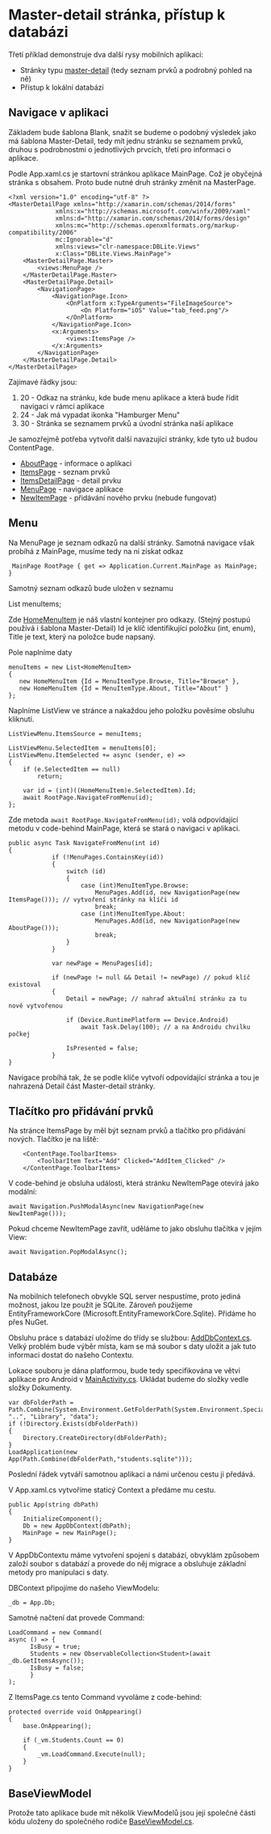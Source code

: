 # Master-detail stránka, přístup k databázi
Třetí příklad demonstruje dva další rysy mobilních aplikací:
- Stránky typu [master-detail](https://docs.microsoft.com/cs-cz/xamarin/xamarin-forms/app-fundamentals/navigation/master-detail-page) (tedy seznam prvků a podrobný pohled na ně)
- Přístup k lokální databázi

## Navigace v aplikaci
Základem bude šablona Blank, snažit se budeme o podobný výsledek jako má šablona Master-Detail, tedy mít jednu stránku se seznamem prvků, druhou s podrobnostmi o jednotlivých prvcích, třetí pro informaci o aplikace.

Podle App.xaml.cs je startovní stránkou aplikace MainPage. Což je obyčejná stránka s obsahem. Proto bude nutné druh stránky změnit na MasterPage.
````
<?xml version="1.0" encoding="utf-8" ?>
<MasterDetailPage xmlns="http://xamarin.com/schemas/2014/forms"
             xmlns:x="http://schemas.microsoft.com/winfx/2009/xaml"
             xmlns:d="http://xamarin.com/schemas/2014/forms/design"
             xmlns:mc="http://schemas.openxmlformats.org/markup-compatibility/2006"
             mc:Ignorable="d"
             xmlns:views="clr-namespace:DBLite.Views"
             x:Class="DBLite.Views.MainPage">
    <MasterDetailPage.Master>
        <views:MenuPage />
    </MasterDetailPage.Master>
    <MasterDetailPage.Detail>
        <NavigationPage>
            <NavigationPage.Icon>
                <OnPlatform x:TypeArguments="FileImageSource">
                    <On Platform="iOS" Value="tab_feed.png"/>
                </OnPlatform>
            </NavigationPage.Icon>
            <x:Arguments>
                <views:ItemsPage />
            </x:Arguments>
        </NavigationPage>
    </MasterDetailPage.Detail>
</MasterDetailPage>
````
Zajímavé řádky jsou:
1. 20 - Odkaz na stránku, kde bude menu aplikace a která bude řídit navigaci v rámci aplikace
1. 24 - Jak má vypadat ikonka "Hamburger Menu"
1. 30 - Stránka se seznamem prvků a úvodní stránka naší aplikace

Je samozřejmě potřeba vytvořit další navazující stránky, kde tyto už budou ContentPage.
- [AboutPage](../DBLite/Views/AboutPage.xaml) - informace o aplikaci
- [ItemsPage](../DBLite/Views/ItemsPage.xaml) - seznam prvků
- [ItemsDetailPage](../DBLite/Views/ItemsDetailPage.xaml) - detail prvku
- [MenuPage](../DBLite/Views/MenuPage.xaml) - navigace aplikace
- [NewItemPage](../DBLite/Views/NewItemPage.xaml) - přidávání nového prvku (nebude fungovat)

## Menu
Na MenuPage je seznam odkazů na další stránky. Samotná navigace však probíhá z MainPage, musíme tedy na ni získat odkaz
     
     MainPage RootPage { get => Application.Current.MainPage as MainPage; }

Samotný seznam odkazů bude uložen v seznamu

List<HomeMenuItem> menuItems;

Zde [HomeMenuItem](../DBLite/Models/HomeMenuItem.cs) je náš vlastní kontejner pro odkazy. (Stejný postupú používá i šablona Master-Detail) Id je klíč identifikující položku (int, enum), Title je text, který na položce bude napsaný.

Pole naplníme daty
````
menuItems = new List<HomeMenuItem>
{
   new HomeMenuItem {Id = MenuItemType.Browse, Title="Browse" },
   new HomeMenuItem {Id = MenuItemType.About, Title="About" }
};
````
Naplníme ListView ve stránce a nakaždou jeho položku pověsíme obsluhu kliknutí.
````
ListViewMenu.ItemsSource = menuItems;

ListViewMenu.SelectedItem = menuItems[0];
ListViewMenu.ItemSelected += async (sender, e) =>
{
    if (e.SelectedItem == null)
        return;

    var id = (int)((HomeMenuItem)e.SelectedItem).Id;
    await RootPage.NavigateFromMenu(id);
};
````
Zde metoda ``await RootPage.NavigateFromMenu(id);`` volá odpovídající metodu v code-behind MainPage, která se stará o navigaci v aplikaci.
````
public async Task NavigateFromMenu(int id)
{
            if (!MenuPages.ContainsKey(id))
            {
                switch (id)
                {
                    case (int)MenuItemType.Browse:
                        MenuPages.Add(id, new NavigationPage(new ItemsPage())); // vytvoření stránky na klíči id
                        break;
                    case (int)MenuItemType.About:
                        MenuPages.Add(id, new NavigationPage(new AboutPage()));
                        break;
                }
            }

            var newPage = MenuPages[id];

            if (newPage != null && Detail != newPage) // pokud klíč existoval
            {
                Detail = newPage; // nahraď aktuální stránku za tu nově vytvořenou

                if (Device.RuntimePlatform == Device.Android)
                    await Task.Delay(100); // a na Androidu chvilku počkej

                IsPresented = false;
            }
}
````
Navigace probíhá tak, že se podle klíče vytvoří odpovídající stránka a tou je nahrazená Detail část Master-detail stránky.

## Tlačítko pro přidávání prvků
Na stránce ItemsPage by měl být seznam prvků a tlačítko pro přidávání nových. Tlačítko je na liště:
````
    <ContentPage.ToolbarItems>
        <ToolbarItem Text="Add" Clicked="AddItem_Clicked" />
    </ContentPage.ToolbarItems>
````
V code-behind je obsluha události, která stránku NewItemPage otevírá jako modální:
````
await Navigation.PushModalAsync(new NavigationPage(new NewItemPage()));
````
Pokud chceme NewItemPage zavřít, uděláme to jako obsluhu tlačítka v jejím View:
````
await Navigation.PopModalAsync();
````

## Databáze
Na mobilních telefonech obvykle SQL server nespustíme, proto jediná možnost, jakou lze použít je SQLite. Zároveň použijeme EntityFrameworkCore (Microsoft.EntityFrameworkCore.Sqlite). Přidáme ho přes NuGet.

Obsluhu práce s databází uložíme do třídy se službou: [AddDbContext.cs](../DBLite/Services/AddDbContext.cs). Velký problém bude výběr místa, kam se má soubor s daty uložit a jak tuto informaci dostat do našeho Contextu.

Lokace souboru je dána platformou, bude tedy specifikována ve větvi aplikace pro Android v [MainActivity.cs](../DBLite.Android/MainActivity.cs). Ukládat budeme do složky vedle složky Dokumenty.
````
var dbFolderPath = Path.Combine(System.Environment.GetFolderPath(System.Environment.SpecialFolder.MyDocuments), "..", "Library", "data");
if (!Directory.Exists(dbFolderPath))
{
    Directory.CreateDirectory(dbFolderPath);
}
LoadApplication(new App(Path.Combine(dbFolderPath,"students.sqlite")));
````
Poslední řádek vytváří samotnou aplikaci a námi určenou cestu ji předává.

V App.xaml.cs vytvoříme staticý Context a předáme mu cestu.
````
public App(string dbPath)
{
    InitializeComponent();
    Db = new AppDbContext(dbPath);
    MainPage = new MainPage();
}
````
V AppDbContextu máme vytvoření spojení s databází, obvyklám způsobem založí soubor s databází a provede do něj migrace a obsluhuje základní metody pro manipulaci s daty.

DBContext připojíme do našeho ViewModelu:
````
_db = App.Db;
````
Samotné načtení dat provede Command:
````
LoadCommand = new Command(
async () => {
      IsBusy = true;
      Students = new ObservableCollection<Student>(await _db.GetItemsAsync());
      IsBusy = false;
      }
);
````
Z ItemsPage.cs tento Command vyvoláme z code-behind:
````
protected override void OnAppearing()
{
    base.OnAppearing();

    if (_vm.Students.Count == 0)
    {
        _vm.LoadCommand.Execute(null);
    }
}
````
## BaseViewModel
Protože tato aplikace bude mít několik ViewModelů jsou jeji společné části kódu uloženy do společného rodiče [BaseViewModel.cs](../DBLite/ViewModels/BaseViewModel.cs).
